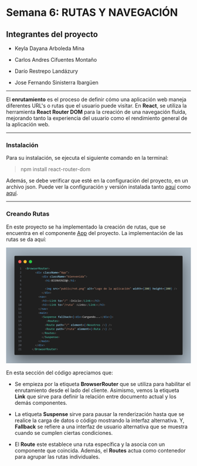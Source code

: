 # Semana 6: RUTAS Y NAVEGACIÓN


## Integrantes del proyecto 

- Keyla Dayana Arboleda Mina 

- Carlos Andres Cifuentes Montaño

- Darío Restrepo Landázury

- Jose Fernando Sinisterra Ibargüen 

---

El **enrutamiento** es el proceso de definir cómo una aplicación web maneja diferentes URL's o rutas que el usuario puede visitar. En **React**, se utiliza la herramienta **React Router DOM** para la creación de una navegación fluida, mejorando tanto la experiencia del usuario como el rendimiento general de la aplicación web.

---
### Instalación

Para su instalación, se ejecuta el siguiente comando en la terminal:
> npm install react-router-dom

Además, se debe verificar que esté en la configuración del proyecto, en un archivo json. Puede ver la configuración y versión instalada tanto [aquí](package.json) como [aquí](package-lock.json).

---

### Creando Rutas

En este proyecto se ha implementado la creación de rutas, que se encuentra en el componente [App](src/App.jsx) del proyecto. La implementación de las rutas se da aquí:

![ruteo](image-2.png)

En esta sección del código apreciamos que:
- Se empieza por la etiqueta **BrowserRouter** que se utiliza para habilitar el enrutamiento desde el lado del cliente. Asimismo, vemos la etiqueta **Link** que sirve para definir la relación entre documento actual y los demás componentes.  

- La etiqueta **Suspense** sirve para pausar la renderización hasta que se realice la carga de datos o código mostrando la interfaz alternativa. Y, **Fallback** se refiere a una interfaz de usuario alternativa que se muestra cuando se cumplen ciertas condiciones.

- El **Route** este establece una ruta específica y la asocia con un componente que coincida. Además, el **Routes** actua como contenedor para agrupar las rutas individuales. 